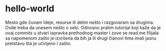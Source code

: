 # hello-world
Mesto gde čuvam Ideje, resurse ili delim nešto i razgovaram sa drugima.
Ovde treba da unesem nešto o sebi. Odnosno pratim tutorijal koji kaže da je ovaj commits u stvari ispravka prethodnog master i zove se read.me filijala sa napomenom zašto je izvršena da bih ja ili drugi članovi tima imali jasnu pretstavu šta je učinjeno i zašto.

